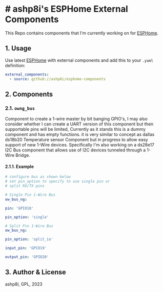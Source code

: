 # # ashp8i's ESPHome External Components

This Repo contains components that I'm currently working on for [ESPHome](https://esphome.io/).

## 1. Usage

Use latest [ESPHome](https://esphome.io/) with external components and add this to your `.yaml` definition:

```yaml
external_components:
  - source: github://ashp8i/esphome-components
```

## 2. Components

### 2.1. `owng_bus`

Component to create a 1-wire master by bit banging GPIO's, I may also consider whether I can create a UART version of this component but then supportable pins will be limited, Currently as it stands this is a dummy component and has empty functions. it is very similar to concept as dallas ds18b20 Temperature sensor Component but in progress to allow easy support of new 1-Wire devices. Specifically I'm also working on a ds28e17 I2C Bus component that allows use of I2C devices tunneled through a 1-Wire Bridge.

#### 2.1.1. Example

```yaml
# configure bus as shown below
# set pin_option to specify to use single pin or
# split RX/TX pins

# Single Pin 1-Wire Bus
ow_bus_ng:

pin: 'GPIO18'

pin_option: 'single'

# Split Pin 1-Wire Bus
ow_bus_ng:

pin_option: 'split_io'

input_pin: 'GPIO19'

output_pin: 'GPIO20'
```

## 3. Author & License

ashp8i, GPL, 2023
